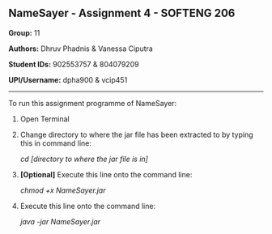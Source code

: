 ## NameSayer - Assignment 4 - SOFTENG 206

**Group:** 11

**Authors:** Dhruv Phadnis & Vanessa Ciputra

**Student IDs:** 902553757 & 804079209

**UPI/Username:** dpha900 & vcip451

---

To run this assignment programme of NameSayer:
1) Open Terminal
2) Change directory to where the jar file has been extracted to by typing this in command line:

	*cd [directory to where the jar file is in]*
3) **[Optional]** Execute this line onto the command line:

	*chmod +x NameSayer.jar*
4) Execute this line onto the command line: 

	*java -jar NameSayer.jar*
